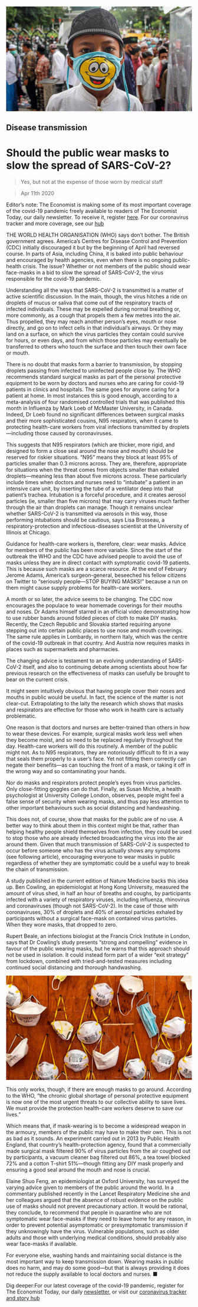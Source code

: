 ![](./images/20200411_STP001_1.jpg)

## Disease transmission

# Should the public wear masks to slow the spread of SARS-CoV-2?

> Yes, but not at the expense of those worn by medical staff

> Apr 11th 2020

Editor’s note: The Economist is making some of its most important coverage of the covid-19 pandemic freely available to readers of The Economist Today, our daily newsletter. To receive it, register [here](https://www.economist.com//newslettersignup). For our coronavirus tracker and more coverage, see our [hub](https://www.economist.com//coronavirus)

THE WORLD HEALTH ORGANISATION (WHO) says don’t bother. The British government agrees. America’s Centres for Disease Control and Prevention (CDC) initially discouraged it but by the beginning of April had reversed course. In parts of Asia, including China, it is baked into public behaviour and encouraged by health agencies, even when there is no ongoing public-health crisis. The issue? Whether or not members of the public should wear face-masks in a bid to slow the spread of SARS-CoV-2, the virus responsible for the covid-19 pandemic.

Understanding all the ways that SARS-CoV-2 is transmitted is a matter of active scientific discussion. In the main, though, the virus hitches a ride on droplets of mucus or saliva that come out of the respiratory tracts of infected individuals. These may be expelled during normal breathing or, more commonly, as a cough that propels them a few metres into the air. Thus propelled, they may reach another person’s eyes, mouth or nose directly, and go on to infect cells in that individual’s airways. Or they may land on a surface, on which the virus particles they contain could survive for hours, or even days, and from which those particles may eventually be transferred to others who touch the surface and then touch their own face or mouth.

There is no doubt that masks form a barrier to transmission, by stopping droplets passing from infected to uninfected people close by. The WHO recommends standard surgical masks as part of the personal protective equipment to be worn by doctors and nurses who are caring for covid-19 patients in clinics and hospitals. The same goes for anyone caring for a patient at home. In most instances this is good enough, according to a meta-analysis of four randomised controlled trials that was published this month in Influenza by Mark Loeb of McMaster University, in Canada. Indeed, Dr Loeb found no significant differences between surgical masks and their more sophisticated cousins, N95 respirators, when it came to protecting health-care workers from viral infections transmitted by droplets—including those caused by coronaviruses.



This suggests that N95 respirators (which are thicker, more rigid, and designed to form a close seal around the nose and mouth) should be reserved for riskier situations. “N95” means they block at least 95% of particles smaller than 0.3 microns across. They are, therefore, appropriate for situations when the threat comes from objects smaller than exhaled droplets—meaning less than about five microns across. These particularly include times when doctors and nurses need to “intubate” a patient in an intensive care unit, by inserting the tube of a ventilator deep into that patient’s trachea. Intubation is a forceful procedure, and it creates aerosol particles (ie, smaller than five microns) that may carry viruses much farther through the air than droplets can manage. Though it remains unclear whether SARS-CoV-2 is transmitted via aerosols in this way, those performing intubations should be cautious, says Lisa Brosseau, a respiratory-protection and infectious-diseases scientist at the University of Illinois at Chicago.

Guidance for health-care workers is, therefore, clear: wear masks. Advice for members of the public has been more variable. Since the start of the outbreak the WHO and the CDC have advised people to avoid the use of masks unless they are in direct contact with symptomatic covid-19 patients. This is because such masks are a scarce resource. At the end of February Jerome Adams, America’s surgeon-general, beseeched his fellow citizens on Twitter to “seriously people—STOP BUYING MASKS!” because a run on them might cause supply problems for health-care workers.

A month or so later, the advice seems to be changing. The CDC now encourages the populace to wear homemade coverings for their mouths and noses. Dr Adams himself starred in an official video demonstrating how to use rubber bands around folded pieces of cloth to make DIY masks. Recently, the Czech Republic and Slovakia started requiring anyone stepping out into certain public places to use nose and mouth coverings. The same rule applies in Lombardy, in northern Italy, which was the centre of the covid-19 outbreak in that country. And Austria now requires masks in places such as supermarkets and pharmacies.

The changing advice is testament to an evolving understanding of SARS-CoV-2 itself, and also to continuing debate among scientists about how far previous research on the effectiveness of masks can usefully be brought to bear on the current crisis.

It might seem intuitively obvious that having people cover their noses and mouths in public would be useful. In fact, the science of the matter is not clear-cut. Extrapolating to the laity the research which shows that masks and respirators are effective for those who work in health care is actually problematic.

One reason is that doctors and nurses are better-trained than others in how to wear these devices. For example, surgical masks work less well when they become moist, and so need to be replaced regularly throughout the day. Health-care workers will do this routinely. A member of the public might not. As to N95 respirators, they are notoriously difficult to fit in a way that seals them properly to a user’s face. Yet not fitting them correctly can negate their benefits—as can touching the front of a mask, or taking it off in the wrong way and so contaminating your hands.

Nor do masks and respirators protect people’s eyes from virus particles. Only close-fitting goggles can do that. Finally, as Susan Michie, a health psychologist at University College London, observes, people might feel a false sense of security when wearing masks, and thus pay less attention to other important behaviours such as social distancing and handwashing.

This does not, of course, show that masks for the public are of no use. A better way to think about them in this context might be that, rather than helping healthy people shield themselves from infection, they could be used to stop those who are already infected broadcasting the virus into the air around them. Given that much transmission of SARS-CoV-2 is suspected to occur before someone who has the virus actually shows any symptoms (see following article), encouraging everyone to wear masks in public regardless of whether they are symptomatic could be a useful way to break the chain of transmission.

A study published in the current edition of Nature Medicine backs this idea up. Ben Cowling, an epidemiologist at Hong Kong University, measured the amount of virus shed, in half an hour of breaths and coughs, by participants infected with a variety of respiratory viruses, including influenza, rhinovirus and coronaviruses (though not SARS-CoV-2). In the case of those with coronaviruses, 30% of droplets and 40% of aerosol particles exhaled by participants without a surgical face-mask on contained virus particles. When they wore masks, that dropped to zero.

Rupert Beale, an infections biologist at the Francis Crick Institute in London, says that Dr Cowling’s study presents “strong and compelling” evidence in favour of the public wearing masks, but he warns that this approach should not be used in isolation. It could instead form part of a wider “exit strategy” from lockdown, combined with tried-and-tested measures including continued social distancing and thorough handwashing.

![](./images/20200411_STP004_1.jpg)

This only works, though, if there are enough masks to go around. According to the WHO, “the chronic global shortage of personal protective equipment is now one of the most urgent threats to our collective ability to save lives. We must provide the protection health-care workers deserve to save our lives.”

Which means that, if mask-wearing is to become a widespread weapon in the armoury, members of the public may have to make their own. This is not as bad as it sounds. An experiment carried out in 2013 by Public Health England, that country’s health-protection agency, found that a commercially made surgical mask filtered 90% of virus particles from the air coughed out by participants, a vacuum cleaner bag filtered out 86%, a tea towel blocked 72% and a cotton T-shirt 51%—though fitting any DIY mask properly and ensuring a good seal around the mouth and nose is crucial.

Elaine Shuo Feng, an epidemiologist at Oxford University, has surveyed the varying advice given to members of the public around the world. In a commentary published recently in the Lancet Respiratory Medicine she and her colleagues argued that the absence of robust evidence on the public use of masks should not prevent precautionary action. It would be rational, they conclude, to recommend that people in quarantine who are not symptomatic wear face-masks if they need to leave home for any reason, in order to prevent potential asymptomatic or presymptomatic transmission if they unknowingly have the virus. Vulnerable populations, such as older adults and those with underlying medical conditions, should probably also wear face-masks if available.

For everyone else, washing hands and maintaining social distance is the most important way to keep transmission down. Wearing masks in public does no harm, and may do some good—but that is always providing it does not reduce the supply available to local doctors and nurses. ■

Dig deeper:For our latest coverage of the covid-19 pandemic, register for The Economist Today, our daily [newsletter](https://www.economist.com//newslettersignup), or visit our [coronavirus tracker and story hub](https://www.economist.com//coronavirus)